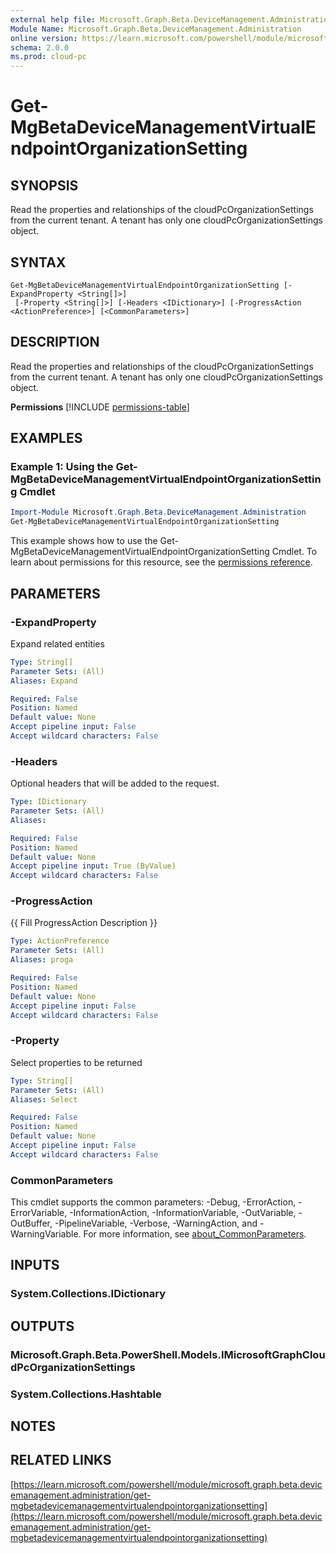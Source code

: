 ```yaml
---
external help file: Microsoft.Graph.Beta.DeviceManagement.Administration-help.xml
Module Name: Microsoft.Graph.Beta.DeviceManagement.Administration
online version: https://learn.microsoft.com/powershell/module/microsoft.graph.beta.devicemanagement.administration/get-mgbetadevicemanagementvirtualendpointorganizationsetting
schema: 2.0.0
ms.prod: cloud-pc
---
```


# Get-MgBetaDeviceManagementVirtualEndpointOrganizationSetting

## SYNOPSIS
Read the properties and relationships of the cloudPcOrganizationSettings from the current tenant.
A tenant has only one cloudPcOrganizationSettings object.

## SYNTAX

```
Get-MgBetaDeviceManagementVirtualEndpointOrganizationSetting [-ExpandProperty <String[]>]
 [-Property <String[]>] [-Headers <IDictionary>] [-ProgressAction <ActionPreference>] [<CommonParameters>]
```

## DESCRIPTION
Read the properties and relationships of the cloudPcOrganizationSettings from the current tenant.
A tenant has only one cloudPcOrganizationSettings object.

**Permissions**
[!INCLUDE [permissions-table](~/../graphref/api-reference/beta/includes/permissions/cloudpcorganizationsettings-get-permissions.md)]

## EXAMPLES
### Example 1: Using the Get-MgBetaDeviceManagementVirtualEndpointOrganizationSetting Cmdlet
```powershell
Import-Module Microsoft.Graph.Beta.DeviceManagement.Administration
Get-MgBetaDeviceManagementVirtualEndpointOrganizationSetting
```
This example shows how to use the Get-MgBetaDeviceManagementVirtualEndpointOrganizationSetting Cmdlet.
To learn about permissions for this resource, see the [permissions reference](/graph/permissions-reference).

## PARAMETERS

### -ExpandProperty
Expand related entities

```yaml
Type: String[]
Parameter Sets: (All)
Aliases: Expand

Required: False
Position: Named
Default value: None
Accept pipeline input: False
Accept wildcard characters: False
```

### -Headers
Optional headers that will be added to the request.

```yaml
Type: IDictionary
Parameter Sets: (All)
Aliases:

Required: False
Position: Named
Default value: None
Accept pipeline input: True (ByValue)
Accept wildcard characters: False
```

### -ProgressAction
{{ Fill ProgressAction Description }}

```yaml
Type: ActionPreference
Parameter Sets: (All)
Aliases: proga

Required: False
Position: Named
Default value: None
Accept pipeline input: False
Accept wildcard characters: False
```

### -Property
Select properties to be returned

```yaml
Type: String[]
Parameter Sets: (All)
Aliases: Select

Required: False
Position: Named
Default value: None
Accept pipeline input: False
Accept wildcard characters: False
```

### CommonParameters
This cmdlet supports the common parameters: -Debug, -ErrorAction, -ErrorVariable, -InformationAction, -InformationVariable, -OutVariable, -OutBuffer, -PipelineVariable, -Verbose, -WarningAction, and -WarningVariable. For more information, see [about_CommonParameters](http://go.microsoft.com/fwlink/?LinkID=113216).

## INPUTS

### System.Collections.IDictionary
## OUTPUTS

### Microsoft.Graph.Beta.PowerShell.Models.IMicrosoftGraphCloudPcOrganizationSettings
### System.Collections.Hashtable
## NOTES

## RELATED LINKS

[https://learn.microsoft.com/powershell/module/microsoft.graph.beta.devicemanagement.administration/get-mgbetadevicemanagementvirtualendpointorganizationsetting](https://learn.microsoft.com/powershell/module/microsoft.graph.beta.devicemanagement.administration/get-mgbetadevicemanagementvirtualendpointorganizationsetting)





